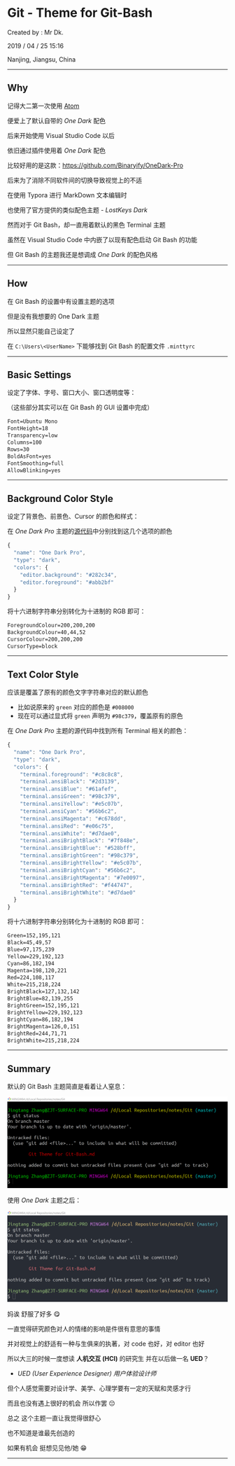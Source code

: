 # Git - Theme for Git-Bash

Created by : Mr Dk.

2019 / 04 / 25 15:16

Nanjing, Jiangsu, China

---

## Why

记得大二第一次使用 [Atom](https://atom.io/)

便爱上了默认自带的 _One Dark_ 配色

后来开始使用 Visual Studio Code 以后

依旧通过插件使用着 _One Dark_ 配色

比较好用的是这款：https://github.com/Binaryify/OneDark-Pro

后来为了消除不同软件间的切换导致视觉上的不适

在使用 Typora 进行 MarkDown 文本编辑时

也使用了官方提供的类似配色主题 - _LostKeys Dark_

然而对于 Git Bash，却一直用着默认的黑色 Terminal 主题

虽然在 Visual Studio Code 中内嵌了以现有配色启动 Git Bash 的功能

但 Git Bash 的主题我还是想调成 _One Dark_ 的配色风格

---

## How

在 Git Bash 的设置中有设置主题的选项

但是没有我想要的 One Dark 主题

所以显然只能自己设定了

在 `C:\Users\<UserName>` 下能够找到 Git Bash 的配置文件 `.minttyrc`

---

## Basic Settings

设定了字体、字号、窗口大小、窗口透明度等：

（这些部分其实可以在 Git Bash 的 GUI 设置中完成）

```
Font=Ubuntu Mono
FontHeight=18
Transparency=low
Columns=100
Rows=30
BoldAsFont=yes
FontSmoothing=full
AllowBlinking=yes
```

---

## Background Color Style

设定了背景色、前景色、Cursor 的颜色和样式：

在 _One Dark Pro_ 主题的[源代码](https://github.com/Binaryify/OneDark-Pro/blob/master/src/editor.json)中分别找到这几个选项的颜色

```javascript
{
  "name": "One Dark Pro",
  "type": "dark",
  "colors": {
    "editor.background": "#282c34",
    "editor.foreground": "#abb2bf"
  }
}
```

将十六进制字符串分别转化为十进制的 RGB 即可：

```
ForegroundColour=200,200,200
BackgroundColour=40,44,52
CursorColour=200,200,200
CursorType=block
```

---

## Text Color Style

应该是覆盖了原有的颜色文字字符串对应的默认颜色

* 比如说原来的 `green` 对应的颜色是 `#008000`
* 现在可以通过显式将 `green` 声明为 `#98c379`，覆盖原有的原色

在 _One Dark Pro_ 主题的源代码中找到所有 Terminal 相关的颜色：

```javascript
{
  "name": "One Dark Pro",
  "type": "dark",
  "colors": {
    "terminal.foreground": "#c8c8c8",
    "terminal.ansiBlack": "#2d3139",
    "terminal.ansiBlue": "#61afef",
    "terminal.ansiGreen": "#98c379",
    "terminal.ansiYellow": "#e5c07b",
    "terminal.ansiCyan": "#56b6c2",
    "terminal.ansiMagenta": "#c678dd",
    "terminal.ansiRed": "#e06c75",
    "terminal.ansiWhite": "#d7dae0",
    "terminal.ansiBrightBlack": "#7f848e",
    "terminal.ansiBrightBlue": "#528bff",
    "terminal.ansiBrightGreen": "#98c379",
    "terminal.ansiBrightYellow": "#e5c07b",
    "terminal.ansiBrightCyan": "#56b6c2",
    "terminal.ansiBrightMagenta": "#7e0097",
    "terminal.ansiBrightRed": "#f44747",
    "terminal.ansiBrightWhite": "#d7dae0"
  }
}
```

将十六进制字符串分别转化为十进制的 RGB 即可：

```
Green=152,195,121
Black=45,49,57
Blue=97,175,239
Yellow=229,192,123
Cyan=86,182,194
Magenta=198,120,221
Red=224,108,117
White=215,218,224
BrightBlack=127,132,142
BrightBlue=82,139,255
BrightGreen=152,195,121
BrightYellow=229,192,123
BrightCyan=86,182,194
BrightMagenta=126,0,151
BrightRed=244,71,71
BrightWhite=215,218,224
```

---

## Summary

默认的 Git Bash 主题简直是看着让人窒息：

![git-bash-default](../img/git-bash-default.png)

使用 _One Dark_ 主题之后：

![git-bash-one-dark](../img/git-bash-one-dark.png)

妈诶 舒服了好多 :yum:

一直觉得研究颜色对人的情绪的影响是件很有意思的事情

并对视觉上的舒适有一种与生俱来的执著，对 code 也好，对 editor 也好

所以大三的时候一度想读 __人机交互 (HCI)__ 的研究生 并在以后做一名 __UED__？

* _UED (User Experience Designer) 用户体验设计师_

但个人感觉需要对设计学、美学、心理学要有一定的天赋和灵感才行

而且也没有遇上很好的机会 所以作罢 :pensive:

总之 这个主题一直让我觉得很舒心

也不知道是谁最先创造的

如果有机会 挺想见见他/她 :grin:

---

